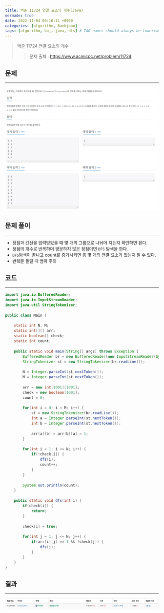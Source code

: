 ```yaml
---
title: 백준 11724 연결 요소의 개수(Java)
mermade: true
date: 2022-11-04 00:10:11 +0900
categories: [algorithm, Baekjoon]
tags: [algorithm, boj, java, dfs] # TAG names should always be lowercase
---
```

>백준 11724 연결 요소의 개수
>> 문제 출처 : <https://www.acmicpc.net/problem/11724>


## 문제
---
![백준](/assets/img/BOJ/11724.PNG)

## 문제 풀이
---
- 정점과 간선을 입력받았을 때 몇 개의 그룹으로 나뉘어 지는지 확인하면 된다.
- 정점의 개수로 반복하며 방문하지 않은 정점이면 ```DFS``` 탐색을 한다.
- ```DFS```탐색이 끝나고 count를 증가시키면 총 몇 개의 연결 요소가 있는지 알 수 있다.
- 반복문 돌릴 때 범위 주의

## 코드
---
```java
import java.io.BufferedReader;
import java.io.InputStreamReader;
import java.util.StringTokenizer;

public class Main {

	static int N, M;
	static int[][] arr;
	static boolean[] check;
	static int count;
	
	public static void main(String[] args) throws Exception {
		BufferedReader br = new BufferedReader(new InputStreamReader(System.in));
		StringTokenizer st = new StringTokenizer(br.readLine());
		
		N = Integer.parseInt(st.nextToken());
		M = Integer.parseInt(st.nextToken());
		
		arr = new int[1001][1001];
		check = new boolean[1001];
		count = 0;
		
		for(int i = 0; i < M; i++) {
			st = new StringTokenizer(br.readLine());
			int a = Integer.parseInt(st.nextToken());
			int b = Integer.parseInt(st.nextToken());
			
			arr[a][b] = arr[b][a] = 1;
		}
		
		for(int i = 1; i <= N; i++) {
			if(!check[i]) {
				dfs(i);
				count++;
			}
		}
		
		System.out.println(count);
	}
	
	public static void dfs(int i) {
		if(check[i]) {
			return;
		}
		
		check[i] = true;
		
		for(int j = 1; j <= N; j++) {
			if(arr[i][j] == 1 && !check[j]) {
				dfs(j);
			}
		}
	}
}
```

## 결과
---
![백준](/assets/img/BOJ/11724_result.PNG)